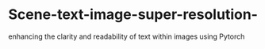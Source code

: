 # Scene-text-image-super-resolution-
enhancing the clarity and readability of text within images using Pytorch 
